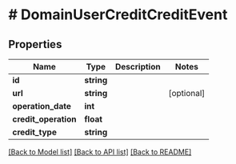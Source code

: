 # # DomainUserCreditCreditEvent

## Properties

Name | Type | Description | Notes
------------ | ------------- | ------------- | -------------
**id** | **string** |  |
**url** | **string** |  | [optional]
**operation_date** | **int** |  |
**credit_operation** | **float** |  |
**credit_type** | **string** |  |

[[Back to Model list]](../../README.md#models) [[Back to API list]](../../README.md#endpoints) [[Back to README]](../../README.md)

